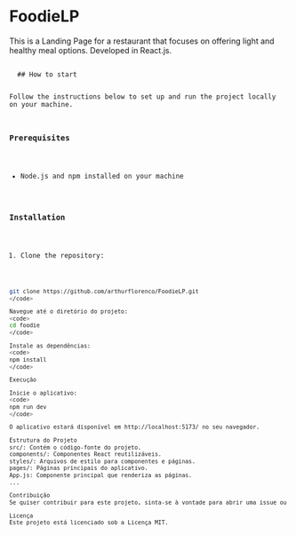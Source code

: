 # FoodieLP

This is a Landing Page for a restaurant that focuses on offering light and healthy meal options. Developed in React.js.

<code>
  ## How to start

Follow the instructions below to set up and run the project locally on your machine.

### Prerequisites

- Node.js and npm installed on your machine

### Installation

1. Clone the repository:

```bash
git clone https://github.com/arthurflorenco/FoodieLP.git
</code>

Navegue até o diretório do projeto:
<code>
cd foodie
</code>

Instale as dependências:
<code>
npm install
</code>

Execução

Inicie o aplicativo:
<code>
npm run dev
</code>

O aplicativo estará disponível em http://localhost:5173/ no seu navegador.

Estrutura do Projeto
src/: Contém o código-fonte do projeto.
components/: Componentes React reutilizáveis.
styles/: Arquivos de estilo para componentes e páginas.
pages/: Páginas principais do aplicativo.
App.js: Componente principal que renderiza as páginas.
...

Contribuição
Se quiser contribuir para este projeto, sinta-se à vontade para abrir uma issue ou enviar um pull request.

Licença
Este projeto está licenciado sob a Licença MIT.
